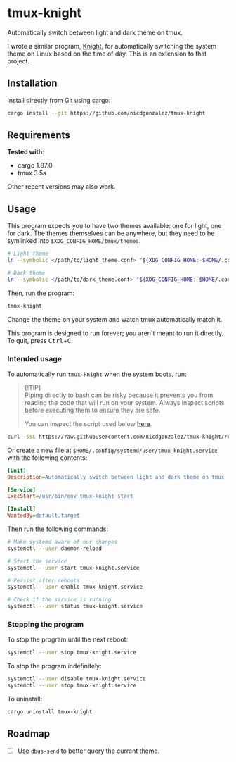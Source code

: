 # tmux-knight

Automatically switch between light and dark theme on tmux.

I wrote a similar program, [Knight], for automatically switching the system
theme on Linux based on the time of day. This is an extension to that project.

## Installation

Install directly from Git using cargo:

```bash
cargo install --git https://github.com/nicdgonzalez/tmux-knight
```

## Requirements

**Tested with**:

- cargo 1.87.0
- tmux 3.5a

Other recent versions may also work.

## Usage

This program expects you to have two themes available: one for light, one for
dark. The themes themselves can be anywhere, but they need to be symlinked into
`$XDG_CONFIG_HOME/tmux/themes`.

```bash
# Light theme
ln --symbolic </path/to/light_theme.conf> "${XDG_CONFIG_HOME:-$HOME/.config}/tmux/light.conf"

# Dark theme
ln --symbolic </path/to/dark_theme.conf> "${XDG_CONFIG_HOME:-$HOME/.config}/tmux/dark.conf"
```

Then, run the program:

```bash
tmux-knight
```

Change the theme on your system and watch tmux automatically match it.

This program is designed to run forever; you aren't meant to run it directly.
To quit, press <kbd>Ctrl</kbd>+<kbd>C</kbd>.

### Intended usage

To automatically run `tmux-knight` when the system boots, run:

> [!TIP]\
> Piping directly to bash can be risky because it prevents you from reading the
> code that will run on your system. Always inspect scripts before executing
> them to ensure they are safe.
>
> You can inspect the script used below [here](./scripts/systemd.sh).

```bash
curl -SsL https://raw.githubusercontent.com/nicdgonzalez/tmux-knight/refs/heads/main/scripts/systemd.sh | bash
```

Or create a new file at `$HOME/.config/systemd/user/tmux-knight.service` with
the following contents:

```ini
[Unit]
Description=Automatically switch between light and dark theme on tmux

[Service]
ExecStart=/usr/bin/env tmux-knight start

[Install]
WantedBy=default.target
```

Then run the following commands:

```bash
# Make systemd aware of our changes
systemctl --user daemon-reload

# Start the service
systemctl --user start tmux-knight.service

# Persist after reboots
systemctl --user enable tmux-knight.service

# Check if the service is running
systemctl --user status tmux-knight.service
```

### Stopping the program

To stop the program until the next reboot:

```bash
systemctl --user stop tmux-knight.service
```

To stop the program indefinitely:

```bash
systemctl --user disable tmux-knight.service
systemctl --user stop tmux-knight.service
```

To uninstall:

```bash
cargo uninstall tmux-knight
```

## Roadmap

- [ ] Use `dbus-send` to better query the current theme.

[knight]: https://github.com/nicdgonzalez/knight
